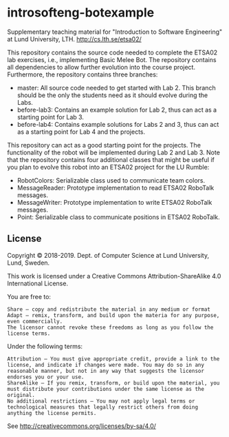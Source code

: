 # introsofteng-botexample
Supplementary teaching material for "Introduction to Software Engineering" at Lund University, LTH. http://cs.lth.se/etsa02/

This repository contains the source code needed to complete the ETSA02 lab exercises, i.e., implementing Basic Melee Bot. The repository contains all dependencies to allow further evolution into the course project. Furthermore, the repository contains three branches:

- master: All source code needed to get started with Lab 2. This branch should be the only the students need as it should evolve during the Labs.
- before-lab3: Contains an example solution for Lab 2, thus can act as a starting point for Lab 3.
- before-lab4: Contains example solutions for Labs 2 and 3, thus can act as a starting point for Lab 4 and the projects.

This repository can act as a good starting point for the projects. The functionality of the robot will be implemented during Lab 2 and Lab 3. Note that the repository contains four additional classes that might be useful if you plan to evolve this robot into an ETSA02 project for the LU Rumble:

- RobotColors: Serializable class used to communicate team colors.
- MessageReader: Prototype implementation to read ETSA02 RoboTalk messages.
- MessageWriter: Prototype implementation to write ETSA02 RoboTalk messages.
- Point: Serializable class to communicate positions in ETSA02 RoboTalk.

## License

Copyright © 2018-2019. Dept. of Computer Science at Lund University, Lund, Sweden.

This work is licensed under a Creative Commons Attribution-ShareAlike 4.0 International License.

You are free to:

    Share — copy and redistribute the material in any medium or format
    Adapt — remix, transform, and build upon the materia for any purpose, even commercially.
    The licensor cannot revoke these freedoms as long as you follow the license terms.

Under the following terms:

    Attribution — You must give appropriate credit, provide a link to the license, and indicate if changes were made. You may do so in any reasonable manner, but not in any way that suggests the licensor endorses you or your use.
    ShareAlike — If you remix, transform, or build upon the material, you must distribute your contributions under the same license as the original.
    No additional restrictions — You may not apply legal terms or technological measures that legally restrict others from doing anything the license permits.

See http://creativecommons.org/licenses/by-sa/4.0/
